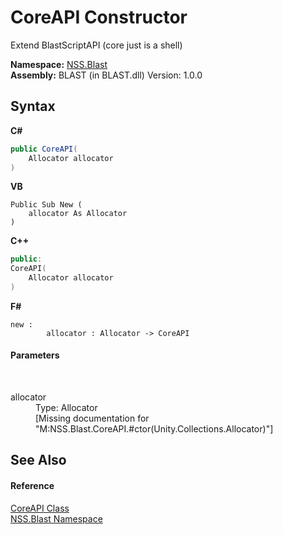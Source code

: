 # CoreAPI Constructor 
 

Extend BlastScriptAPI (core just is a shell)

**Namespace:**&nbsp;<a href="88b55311-4a89-0894-e27a-e157e443c7f7.md">NSS.Blast</a><br />**Assembly:**&nbsp;BLAST (in BLAST.dll) Version: 1.0.0

## Syntax

**C#**<br />
``` C#
public CoreAPI(
	Allocator allocator
)
```

**VB**<br />
``` VB
Public Sub New ( 
	allocator As Allocator
)
```

**C++**<br />
``` C++
public:
CoreAPI(
	Allocator allocator
)
```

**F#**<br />
``` F#
new : 
        allocator : Allocator -> CoreAPI
```


#### Parameters
&nbsp;<dl><dt>allocator</dt><dd>Type: Allocator<br />\[Missing <param name="allocator"/> documentation for "M:NSS.Blast.CoreAPI.#ctor(Unity.Collections.Allocator)"\]</dd></dl>

## See Also


#### Reference
<a href="7bedb79d-3cd2-aac6-6689-f4e89d124dce.md">CoreAPI Class</a><br /><a href="88b55311-4a89-0894-e27a-e157e443c7f7.md">NSS.Blast Namespace</a><br />